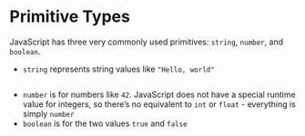 # Primitive Types

JavaScript has three very commonly used primitives: `string`, `number`, and `boolean`.

- `string` represents string values like `"Hello, world"`

```ts
```

- `number` is for numbers like `42`. JavaScript does not have a special runtime value for integers, so there’s no equivalent to `int` or `float` - everything is simply `number`
- `boolean` is for the two values `true` and `false`